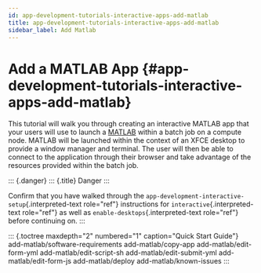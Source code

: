 ```yaml
---
id: app-development-tutorials-interactive-apps-add-matlab
title: app-development-tutorials-interactive-apps-add-matlab
sidebar_label: Add Matlab
---
```

Add a MATLAB App {#app-development-tutorials-interactive-apps-add-matlab}
================

This tutorial will walk you through creating an interactive MATLAB app
that your users will use to launch a
[MATLAB](https://www.mathworks.com/products/matlab.html) within a batch
job on a compute node. MATLAB will be launched within the context of an
XFCE desktop to provide a window manager and terminal. The user will
then be able to connect to the application through their browser and
take advantage of the resources provided within the batch job.

::: {.danger}
::: {.title}
Danger
:::

Confirm that you have walked through the
`app-development-interactive-setup`{.interpreted-text role="ref"}
instructions for `interactive`{.interpreted-text role="ref"} as well as
`enable-desktops`{.interpreted-text role="ref"} before continuing on.
:::

::: {.toctree maxdepth="2" numbered="1" caption="Quick Start Guide"}
add-matlab/software-requirements add-matlab/copy-app
add-matlab/edit-form-yml add-matlab/edit-script-sh
add-matlab/edit-submit-yml add-matlab/edit-form-js add-matlab/deploy
add-matlab/known-issues
:::
